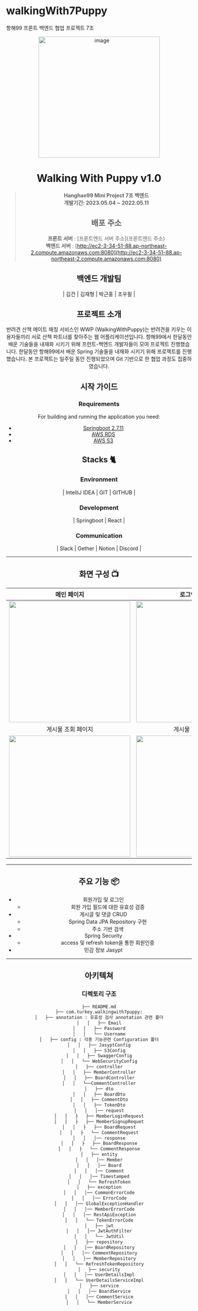 # walkingWith7Puppy
항해99 프론트 백엔드 협업 프로젝트 7조
<div align="center">
<img width="329" alt="image" src="https://user-images.githubusercontent.com/50205887/207568862-cdc9e2c0-b03c-43ff-bf46-3ba79a110d0c.png">

# Walking With Puppy v1.0
> **Hanghae99 Mini Project 7조 백엔드** <br/> **개발기간: 2023.05.04 ~ 2022.05.11**
> 
> ## 배포 주소
> **프론트 서버** : [프론트엔드 서버 주소](프론트엔드 주소)<br>
> **백엔드 서버** : [http://ec2-3-34-51-88.ap-northeast-2.compute.amazonaws.com:8080](http://ec2-3-34-51-88.ap-northeast-2.compute.amazonaws.com:8080)<br>

## 백엔드 개발팀
|      김건       |          김재형         |       박근홍         |       조우필         |

## 프로젝트 소개
반려견 산책 메이트 매칭 서비스인 WWP (WalkingWithPuppy)는 반려견을 키우는 이용자들끼리 서로 산책 파트너를 찾아주는 웹 어플리케이션입니다.
항해99에서 한달동안 배운 기술들을 내재화 시키기 위해 프런트-백엔드 개발자들이 모여 프로젝트 진행했습니다.
한달동안 항해99에서 배운 Spring 기술들을 내재화 시키기 위해 프로젝트를 진행했습니다.
본 프로젝트는 일주일 동안 진행되었으며 Git 기반으로 한 협업 과정도 집중하였습니다.


## 시작 가이드
### Requirements
For building and running the application you need:
 - [Springboot 2.7.11](https://spring.io/blog/category/releases/)
 - [AWS RDS](https://us-east-1.console.aws.amazon.com/rds/home)
 - [AWS S3](https://s3.console.aws.amazon.com/s3)

## Stacks 🐈
### Environment
|       IntelliJ IDEA      |          GIT         |       GITHUB         |

### Development
|       Springboot      |          React         |

### Communication
|       Slack      |          Gether         |       Notion      |          Discord         |

---
## 화면 구성 📺
|                                                             메인 페이지                                                             |                                                            로그인 페이지                                                             |
|:------------------------------------------------------------------------------------------------------------------------------:|:------------------------------------------------------------------------------------------------------------------------------:|
| <img width="329" src="https://user-images.githubusercontent.com/50205887/208036155-a57900f7-c68a-470d-923c-ff3c296ea635.png"/> | <img width="329" src="https://user-images.githubusercontent.com/50205887/208036645-a76cf400-85bc-4fa2-af72-86d2abf61366.png"/> |  
|                                                           게시물 조회 페이지                                                           |                                                           게시물 작성 페이지                                                           |
| <img width="329" src="https://user-images.githubusercontent.com/50205887/208036155-a57900f7-c68a-470d-923c-ff3c296ea635.png"/> | <img width="329" src="https://user-images.githubusercontent.com/50205887/208036645-a76cf400-85bc-4fa2-af72-86d2abf61366.png"/> |  


---
## 주요 기능 📦
- 회원가입 및 로그인
  - 회원 가입 필드에 대한 유효성 검증
- 게시글 및 댓글 CRUD
  - Spring Data JPA Repository 구현
  - 주소 기반 검색
- Spring Security
  - access 및 refresh token을 통한 회원인증
- 민감 정보 Jasypt

---
## 아키텍쳐
### 디렉토리 구조
```bash
├── README.md
├── com.turkey.walkingwith7puppy:
│   ├── annotation : 유효성 검사 annotation 관련 폴더
│   │   ├── Email
│   │   ├── Password
│   │   └── Username
│   ├── config : 각종 기능관련 Configuration 폴더
│   │   ├── JasyptConfig
│   │   ├── S3Config
│   │   ├── SwaggerConfig
│   │   └── WebSecurityConfig
│   ├── controller
│   │   ├── MemberController
│   │   ├── BoardController
│   │   └──CommentController
│   ├── dto
│   │   ├── BoardDto
│   │   ├── CommentDto
│   │   ├── TokenDto
│   │   │── request
│   │   ├   ├── MemberLoginRequest
│   │   ├   ├── MemberSignupRequet
│   │   ├   ├── BoardRequest
│   │   ├   └── CommentRequest
│   │   │── response
│   │   ├   ├── BoardResponse
│   │   ├   └── CommentResponse
│   ├── entity
│   │   │── Member
│   │   │── Board
│   │   │── Comment
│   │   │── Timestamped
│   │   └── RefreshToken
│   ├── exception
│   │   │── CommonErrorCode
│   │   │── ErrorCode
│   │   │── GlobalExceptionHandler
│   │   │── MemberErrorCode
│   │   │── RestApiException
│   │   └── TokenErrorCode
│   ├── jwt
│   │   │── JwtAuthFilter
│   │   └── JwtUtil
│   ├── repository
│   │   │── BoardRepository
│   │   │── CommentRepository
│   │   │── MemberRepository
│   │   └── RefreshTokenRepository
│   ├── security
│   │   │── UserDetailsImpl
│   │   └── UserDetailsServiceImpl
│   ├── service
│   │   │── BoardService
│   │   │── CommentService
│   │   └── MemberService

```


